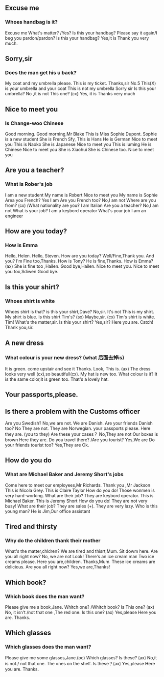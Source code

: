 ## Excuse me
### Whoes handbag is it?
Excuse me
What's matter? /Yes?
Is this your handbag?
Please say it again/I beg you pardon/pardon?
Is this your handbag?
Yes,it is
Thank you very much.

## Sorry,sir
### Does the man get his u back?
My coat and my umbrella please.
This is my ticket.
Thanks,sir
No.5
This(X) is your umbrella and your coat
This is not my umbrella
Sorry sir
Is this your umbrella?
No ,it is not
This one? (cx)
Yes, it is
Thanks very much

## Nice to meet you
### Is Change-woo Chinese
Good morning.
Good morning,Mr Blake
This is Miss Sophie Dupont.
Sophie is a new student
She is French
Sfy, This is Hans
He is German
Nice to meet you
This is Naoko
She is Japanese
Nice to meet you
This is luming
He is Chinese
Nice to meet you
She is Xiaohui
She is Chinese too.
Nice to meet you


## Are you a teacher?
### What is Rober's job
I am a new student
My name is Robert
Nice to meet you
My name is Sophie
Area you French?
Yes I am 
Are you French too?
No,I am not
Where are you from? (cx) /What nationality are you?
I am Italian
Are you a teacher?
No,I am not
What is your job?
I am a keybord operator
What's your job
I am an engineer

## How are you today?
### How is Emma
Hello, Helen.
Hello, Steven.
How are you today?
Well/Fine,Thank you.
And you?
I'm Fine too,Thanks.
How is Tony? 
He is fine,Thanks. 
How is Emma? (ax)
She is fine too ,Hailen. 
Good bye,Hailen.
Nice to meet you.
Nice to meet you too,Sdiwen
Good bye.

## Is this your shirt?
### Whoes shirt is white
Whoes shirt is that?
is this your shirt,Dave?
No,sir.
It's not
This is my shirt.
My shirt is blue.
Is this shirt Tim's? (sx)
Maybe,sir. (cx)
Tim's shirt is white.
Tim!
What's the matter,sir.
Is this your shirt?
Yes,sir?
Here you are.
Catch!
Thank you,sir.

## A new dress
### What colour is your new dress? (what 后面去掉is) 
It is green.
come upstair and see it
Thanks.
Look, 
This is. (ax)
The dress looks very well (cx),so beautifull(cx).
My hat is new too.
What colour is it?
It is the same color,it is green too.
That's a lovely hat.

## Your passports,please.
## Is there a problem with the Customs officer
Are you Swedish?
No,we are not.
We are Danish.
Are your friends Danish too?
No They are not.
They are Norwegian.
your passports please.
Here they are. (you to they)
Are these your cases？ 
No,They are not
Our boxes is brown
Here they are. 
Do you travel there? /Are you tourist?
Yes,We are
Do your friends tourist  too?
Yes,They are
Ok.

## How do you do
### What are Michael Baker and Jeremy Short's jobs
Come here to meet our employees,Mr Richards.
Thank you ,Mr Jackson
This is Nicola Grey.
This is Claire Taylor
How do you do!
Those wonmen is very hard-working. 
What are their job?
They are keybord operator. 
This is Michael Baker.
This is Jeremy Short
How do you do!
They are not very busy!
What are their job?
They are sales (+).
They are very lazy.
Who is this young man?
He is Jim,Our office assistant


## Tired and thirsty
### Why do the children thank their mother
What's the matter,chldren?
We are tired and thisrt,Mum.
Sit dowm here.
Are you all right now?
No, we are not 
Look!
There's an ice cream man
Two ice creams please.
Here you are,children.
Thanks,Mum.
These ice creams are delicious.
Are you all right now?
Yes,we are,Thanks!

## Which book?
### Which book does the man want?
Please give me a book,Jane.
Whitch one? /Whitch book?
Is This one? (ax)
No, it isn't./not that one ,The red one.
Is this one? (ax)
Yes,please
Here you are.
Thanks.

## Which glasses
### Which glasses does the man want?
Please give me some glasses,Jane.(oc)
Which glasses? 
Is these? (ax)
No,it is not./ not that one.
The ones on the shelf.
Is these？(ax)
Yes,please
Here you are.
Thanks.










